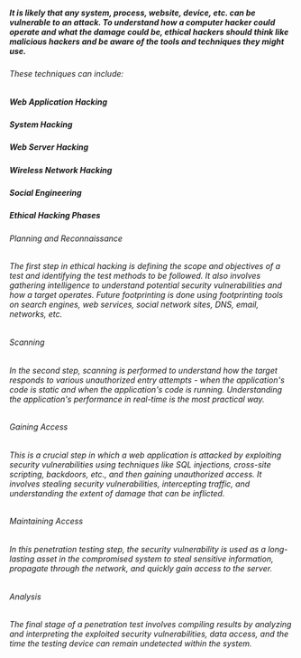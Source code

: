 ##### It is likely that any system, process, website, device, etc. can be vulnerable to an attack. To understand how a computer hacker could operate and what the damage could be, ethical hackers should think like malicious hackers and be aware of the tools and techniques they might use.

###### These techniques can include:

##### Web Application Hacking
##### System Hacking
##### Web Server Hacking
##### Wireless Network Hacking
##### Social Engineering

##### Ethical Hacking Phases
###### Planning and Reconnaissance
###### The first step in ethical hacking is defining the scope and objectives of a test and identifying the test methods to be followed. It also involves gathering intelligence to understand potential security vulnerabilities and how a target operates. Future footprinting is done using footprinting tools on search engines, web services, social network sites, DNS, email, networks, etc.

###### Scanning
###### In the second step, scanning is performed to understand how the target responds to various unauthorized entry attempts - when the application's code is static and when the application's code is running. Understanding the application's performance in real-time is the most practical way.

###### Gaining Access
###### This is a crucial step in which a web application is attacked by exploiting security vulnerabilities using techniques like SQL injections, cross-site scripting, backdoors, etc., and then gaining unauthorized access. It involves stealing security vulnerabilities, intercepting traffic, and understanding the extent of damage that can be inflicted.

###### Maintaining Access
###### In this penetration testing step, the security vulnerability is used as a long-lasting asset in the compromised system to steal sensitive information, propagate through the network, and quickly gain access to the server.

###### Analysis
###### The final stage of a penetration test involves compiling results by analyzing and interpreting the exploited security vulnerabilities, data access, and the time the testing device can remain undetected within the system.
